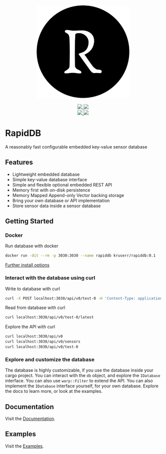 <p align="center">
  <a href="https://github.com/kruserr/rapiddb" target="_blank">
    <img width="300" src="https://raw.githubusercontent.com/kruserr/rapiddb/main/assets/logo/logo.svg">
  </a>
  <br/>
  <br/>
  <a href="https://github.com/kruserr/rapiddb/releases" target="_blank">
    <img src="https://img.shields.io/github/v/release/kruserr/rapiddb?sort=semver&logo=GitHub&logoColor=white">
  </a>
  <a href="https://crates.io/crates/rapiddb" target="_blank">
    <img src="https://img.shields.io/crates/v/rapiddb?logo=Rust&logoColor=white"/> 
  </a>
  <br/>
  <a href="https://hub.docker.com/r/kruserr/rapiddb" target="_blank">
    <img src="https://img.shields.io/docker/v/kruserr/rapiddb?sort=semver&logo=docker&logoColor=white"/> 
  </a>
  <a href="https://codecov.io/gh/kruserr/rapiddb" target="_blank"> 
    <img src="https://img.shields.io/codecov/c/gh/kruserr/rapiddb?logo=Codecov&logoColor=white"/> 
  </a>
</p>

# RapidDB
A reasonably fast configurable embedded key-value sensor database

## Features
- Lightweight embedded database
- Simple key-value database interface
- Simple and flexible optional embedded REST API
- Memory first with on-disk persistence
- Memory Mapped Append-only Vector backing storage
- Bring your own database or API implementation
- Store sensor data inside a sensor database

## Getting Started
### Docker
Run database with docker
```bash
docker run -dit --rm -p 3030:3030 --name rapiddb kruserr/rapiddb:0.1
```

[Further install options](docs/install.md)

### Interact with the database using curl
Write to database with curl
```bash
curl -X POST localhost:3030/api/v0/test-0 -H 'Content-Type: application/json' -d '{"temp":4.00}'
```

Read from database with curl
```bash
curl localhost:3030/api/v0/test-0/latest
```

Explore the API with curl
```bash
curl localhost:3030/api/v0
curl localhost:3030/api/v0/sensors
curl localhost:3030/api/v0/test-0
```

### Explore and customize the database
The database is highly customizable, if you use the database inside
your cargo project. You can interact with the `db` object, and
explore the `IDatabase` interface. You can also use `warp::Filter`
to extend the API. You can also implement the `IDatabase` interface
yourself, for your own database. Explore the docs to learn more, or
look at the examples.

## Documentation
Visit the [Documentation](https://docs.rs/rapiddb-web).

## Examples
Visit the [Examples](https://github.com/kruserr/rapiddb/tree/main/examples).
